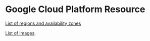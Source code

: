 # Google Cloud Platform Resource

[List of regions and availability zones](https://cloud.google.com/compute/docs/regions-zones/)

[List of images](https://cloud.google.com/compute/docs/images#os-compute-support).
